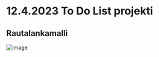 # 12.4.2023 To Do List projekti  

## Rautalankamalli
![image](https://github.com/PeetuVainio/reactApp/assets/113332683/66304eab-b787-4098-8d02-f8fc31fe5999)  

